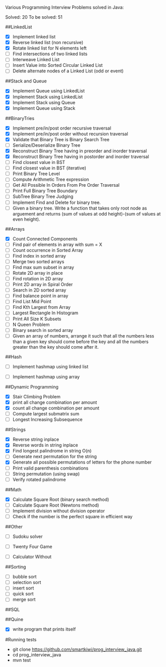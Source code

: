 Various Programming Interview Problems solved in Java:

Solved: 20
To be solved: 51

##LinkedList
 * [x] Implement linked list
 * [x] Reverse linked list (non recursive)
 * [x] Rotate linked list for N elements left
 * [ ] Find intersections of two linked lists
 * [ ] Interweave Linked List
 * [ ] Insert Value into Sorted Circular Linked List
 * [ ] Delete alternate nodes of a Linked List (odd or event)

##Stack and Queue
 * [x] Implement Queue using LinkedList
 * [x] Implement Stack using LinkedList
 * [x] Implement Stack using Queue
 * [x] Implement Queue using Stack

##BinaryTries
 * [x] Implement pre/in/post order recursive traversal
 * [x] Implement pre/in/post order without recursion traversal
 * [x] Validate that Binary Tree is Binary Search Tree
 * [ ] Serialize/Deserialize Binary Tree
 * [x] Reconstruct Binary Tree having in preorder and inorder traversal
 * [x] Reconstruct Binary Tree having in postorder and inorder traversal
 * [ ] Find closest value in BST
 * [ ] Find closest value in BST (iterative)
 * [ ] Print Binary Tree Level
 * [ ] Compute Arithmetic Tree expression
 * [ ] Get All Possible In Orders From Pre Order Traversal
 * [ ] Print Full Binary Tree Boundary
 * [ ] SubTree Binary Tree Judging
 * [ ] Implement Find and Delete for binary tree.
 * [ ] Given a binary tree. Write a function that takes only root node as arguement and returns (sum of values at odd height)-(sum of values at even height).

##Arrays
 * [x] Count Connected Components
 * [ ] Find pair of elements in array with sum = X
 * [ ] Count occurrence in Sorted Array
 * [ ] Find index in sorted array
 * [ ] Merge two sorted arrays
 * [ ] Find max sum subset in array
 * [ ] Rotate 2D array in place
 * [ ] Find rotation in 2D array
 * [ ] Print 2D array in Spiral Order
 * [ ] Search in 2D sorted array
 * [ ] Find balance point in array
 * [ ] Find List Mid Point
 * [ ] Find Kth Largest from Array
 * [ ] Largest Rectangle In Histogram
 * [ ] Print All Size K Subsets
 * [ ] N Queen Problem
 * [ ] Binary search in sorted array
 * [ ] Given an array of numbers, arrange it such that all the numbers less than a given key should come before the key and all the numbers greater than the key should come after it.

##Hash
 * [ ] Implement hashmap using linked list
 * [ ] Implement hashmap using array


##Dynamic Programming
 * [x] Stair Climbing Problem
 * [x] print all change combination per amount
 * [x] count all change combination per amount
 * [ ] Compute largest submatrix sum
 * [ ] Longest Increasing Subsequence

##Strings
 * [x] Reverse string inplace
 * [x] Reverse words in string inplace
 * [x] Find longest palindrome in string O(n)
 * [ ] Generate next permutation for the string
 * [x] Generate all possible permutations of letters for the phone number
 * [ ] Print valid parenthesis combinations
 * [ ] String permutation (using swap)
 * [ ] Verify rotated palindrome

##Math
 * [x] Calculate Square Root (binary search method)
 * [ ] Calculate Square Root (Newtons method)
 * [ ] Implement division without division operator
 * [ ] Check if the number is the perfect square in efficient way

##Other
 * [ ] Sudoku solver
 * [ ] Twenty Four Game
 * [ ] Calculator Without


##Sorting
 * [ ] bubble sort
 * [ ] selection sort
 * [ ] insert sort
 * [ ] quick sort
 * [ ] merge sort

##SQL


##Quine
 * [x] write program that prints itself

#Running tests
 * git clone https://github.com/smartkiwi/prog_interview_java.git
 * cd prog_interview_java
 * mvn test


